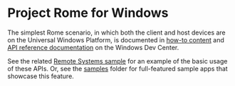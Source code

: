 # Project Rome for Windows

The simplest Rome scenario, in which both the client and host devices are on the Universal Windows Platform, is documented in [how-to content](https://msdn.microsoft.com/windows/uwp/launch-resume/connected-apps-and-devices) and [API reference documentation](https://msdn.microsoft.com/library/windows/apps/windows.system.remotesystems.aspx) on the Windows Dev Center. 

See the related [Remote Systems sample](https://github.com/Microsoft/Windows-universal-samples/tree/master/Samples/RemoteSystems) for an example of the basic usage of these APIs. Or, see the [samples](samples/) folder for full-featured sample apps that showcase this feature.